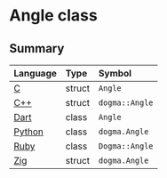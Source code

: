 # Angle class

## Summary

Language        | Type      | Symbol
:---------------| :-------- | :-------------------------------------------------
[C][]           | struct    | `Angle`
[C++][]         | struct    | `dogma::Angle`
[Dart][]        | class     | `Angle`
[Python][]      | class     | `dogma.Angle`
[Ruby][]        | class     | `Dogma::Angle`
[Zig][]         | struct    | `dogma.Angle`

[C]:      https://github.com/dogmatists/dogma.c/blob/master/dogma/angle.h
[C++]:    https://github.com/dogmatists/dogma.cpp/blob/master/dogma/angle.hpp
[Dart]:   https://github.com/dogmatists/dogma.dart/blob/master/lib/src/angle.dart
[Python]: https://github.com/dogmatists/dogma.py/blob/master/src/dogma/angle.py
[Ruby]:   https://github.com/dogmatists/dogma.rb/blob/master/lib/dogma/angle.rb
[Zig]:    https://github.com/dogmatists/dogma.zig/blob/master/src/angle.zig
